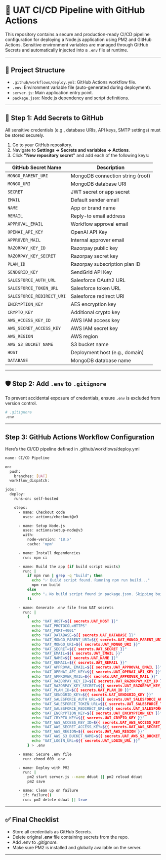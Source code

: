 # 🚀 UAT CI/CD Pipeline with GitHub Actions

This repository contains a secure and production-ready CI/CD pipeline configuration for deploying a Node.js application using PM2 and GitHub Actions. Sensitive environment variables are managed through GitHub Secrets and automatically injected into a `.env` file at runtime.

---

## 📁 Project Structure

- `.github/workflows/deploy.yml`: GitHub Actions workflow file.
- `.env`: Environment variable file (auto-generated during deployment).
- `server.js`: Main application entry point.
- `package.json`: Node.js dependency and script definitions.

---

## 🔐 Step 1: Add Secrets to GitHub

All sensitive credentials (e.g., database URIs, API keys, SMTP settings) must be stored securely.

1. Go to your GitHub repository.
2. Navigate to **Settings → Secrets and variables → Actions**.
3. Click **"New repository secret"** and add each of the following keys:

| GitHub Secret Name               | Description                      |
|----------------------------------|----------------------------------|
| `MONGO_PARENT_URI`              | MongoDB connection string (root) |
| `MONGO_URI`                     | MongoDB database URI             |
| `SECRET`                        | JWT secret or app secret         |
| `EMAIL`                         | Default sender email             |
| `NAME`                          | App or brand name                |
| `REMAIL`                        | Reply-to email address           |
| `APPROVAL_EMAIL`                | Workflow approval email          |
| `OPENAI_API_KEY`                | OpenAI API Key                   |
| `APPROVER_MAIL`                 | Internal approver email          |
| `RAZORPAY_KEY_ID`               | Razorpay public key              |
| `RAZORPAY_KEY_SECRET`           | Razorpay secret key              |
| `PLAN_ID`                       | Razorpay subscription plan ID    |
| `SENDGRID_KEY`                  | SendGrid API Key                 |
| `SALESFORCE_AUTH_URL`           | Salesforce OAuth2 URL            |
| `SALESFORCE_TOKEN_URL`          | Salesforce token URL             |
| `SALESFORCE_REDIRECT_URI`       | Salesforce redirect URI          |
| `ENCRYPTION_KEY`                | AES encryption key               |
| `CRYPTO_KEY`                    | Additional crypto key            |
| `AWS_ACCESS_KEY_ID`             | AWS IAM access key               |
| `AWS_SECRET_ACCESS_KEY`         | AWS IAM secret key               |
| `AWS_REGION`                    | AWS region                       |
| `AWS_S3_BUCKET_NAME`            | S3 bucket name                   |
| `HOST`                          | Deployment host (e.g., domain)   |
| `DATABASE`                      | MongoDB database name            |

---

## 🛡️ Step 2: Add `.env` to `.gitignore`

To prevent accidental exposure of credentials, ensure `.env` is excluded from version control.

```bash
# .gitignore
.env
```
---

## Step 3: GitHub Actions Workflow Configuration

Here’s the CI/CD pipeline defined in .github/workflows/deploy.yml

```bash
name: CI/CD Pipeline

on:
  push:
    branches: [UAT]
  workflow_dispatch:

jobs:
  deploy:
    runs-on: self-hosted

    steps:
      - name: Checkout code
        uses: actions/checkout@v3

      - name: Setup Node.js
        uses: actions/setup-node@v3
        with:
          node-version: '18.x'
          cache: 'npm'

      - name: Install dependencies
        run: npm ci

      - name: Build the app (if build script exists)
        run: |
          if npm run | grep -q "build"; then
            echo "✅ Build script found. Running npm run build..."
            npm run build
          else
            echo "⚠️ No build script found in package.json. Skipping build step."
          fi

      - name: Generate .env file from UAT secrets
        run: |
          {
            echo "UAT_HOST=${{ secrets.UAT_HOST }}"
            echo "UAT_PROTOCOL=HTTPS"
            echo "UAT_PORT=4001"
            echo "UAT_DATABASE=${{ secrets.UAT_DATABASE }}"
            echo "UAT_MONGO_PARENT_URI=${{ secrets.UAT_MONGO_PARENT_URI }}"
            echo "UAT_MONGO_URI=${{ secrets.UAT_MONGO_URI }}"
            echo "UAT_SECRET=${{ secrets.UAT_SECRET }}"
            echo "UAT_EMAIL=${{ secrets.UAT_EMAIL }}"
            echo "UAT_NAME=${{ secrets.UAT_NAME }}"
            echo "UAT_REMAIL=${{ secrets.UAT_REMAIL }}"
            echo "UAT_APPROVAL_EMAIL=${{ secrets.UAT_APPROVAL_EMAIL }}"
            echo "UAT_OPENAI_API_KEY=${{ secrets.UAT_OPENAI_API_KEY }}"
            echo "UAT_APPROVER_MAIL=${{ secrets.UAT_APPROVER_MAIL }}"
            echo "UAT_RAZORPAY_KEY_ID=${{ secrets.UAT_RAZORPAY_KEY_ID }}"
            echo "UAT_RAZORPAY_KEY_SECRET=${{ secrets.UAT_RAZORPAY_KEY_SECRET }}"
            echo "UAT_PLAN_ID=${{ secrets.UAT_PLAN_ID }}"
            echo "UAT_SENDGRID_KEY=${{ secrets.UAT_SENDGRID_KEY }}"
            echo "UAT_SALESFORCE_AUTH_URL=${{ secrets.UAT_SALESFORCE_AUTH_URL }}"
            echo "UAT_SALESFORCE_TOKEN_URL=${{ secrets.UAT_SALESFORCE_TOKEN_URL }}"
            echo "UAT_SALESFORCE_REDIRECT_URI=${{ secrets.UAT_SALESFORCE_REDIRECT_URI }}"
            echo "UAT_ENCRYPTION_KEY=${{ secrets.UAT_ENCRYPTION_KEY }}"
            echo "UAT_CRYPTO_KEY=${{ secrets.UAT_CRYPTO_KEY }}"
            echo "UAT_AWS_ACCESS_KEY_ID=${{ secrets.UAT_AWS_ACCESS_KEY_ID }}"
            echo "UAT_AWS_SECRET_ACCESS_KEY=${{ secrets.UAT_AWS_SECRET_ACCESS_KEY }}"
            echo "UAT_AWS_REGION=${{ secrets.UAT_AWS_REGION }}"
            echo "UAT_AWS_S3_BUCKET_NAME=${{ secrets.UAT_AWS_S3_BUCKET_NAME }}"
            echo "UAT_LOGIN_URL=${{ secrets.UAT_LOGIN_URL }}"
          } > .env

      - name: Secure .env file
        run: chmod 600 .env

      - name: Deploy with PM2
        run: |
          pm2 start server.js --name dduat || pm2 reload dduat
          pm2 save

      - name: Clean up on failure
        if: failure()
        run: pm2 delete dduat || true
```
-----
## ✅ Final Checklist

-  Store all credentials as GitHub Secrets.
-  Delete original **.env** file containing secrets from the repo.
-   Add .env to *.gitignore*.
-  Make sure PM2 is installed and globally available on the server.
----

